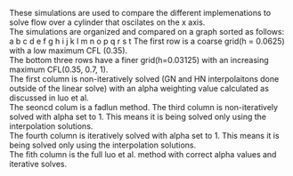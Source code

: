 These simulations are used to compare the different implemenations to solve flow over a cylinder that oscilates on the x axis.  
The simulations are organized and compared on a graph sorted as follows:  
a b c d e
f g h i j
k l m n o
p q r s t
The first row is a coarse grid(h = 0.0625) with a low maximum CFL (0.35).  
The bottom three rows have a finer grid(h=0.03125) with an increasing maximum CFL(0.35, 0.7, 1).  
The first column is non-iteratively solved (GN and HN interpolaitons done outside of the linear solve) with an alpha weighting value calculated as discussed in luo et al.  
The seoncd colum is a fadlun method.
The third column is non-iteratively solved with alpha set to 1. This means it is being solved only using the interpolation solutions.  
The fourth column is iteratively solved with alpha set to 1. This means it is being solved only using the interpolation solutions.  
The fith column is the full luo et al. method with correct alpha values and iterative solves.  
